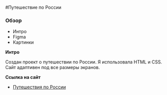 #Путешествие по России

### Обзор
* Интро
* Figma
* Картинки

**Интро**

Создан проект о путешествии по России. Я использовала HTML и CSS. Сайт адаптивен под все размеры экранов.


**Ссылка на сайт**

* [Путешествия по России](http://alexandrinka-russian-travel.ru/)

